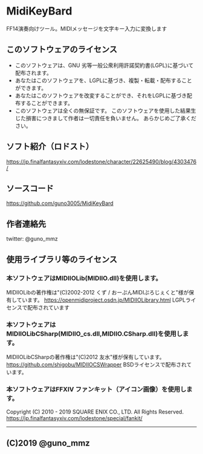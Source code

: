 # MidiKeyBard
FF14演奏向けツール。MIDIメッセージを文字キー入力に変換します


## このソフトウェアのライセンス
* このソフトウェアは、GNU 劣等一般公衆利用許諾契約書(LGPL)に基づいて配布されます。
* あなたはこのソフトウェアを、LGPLに基づき、複製・転載・配布することができます。
* あなたはこのソフトウェアを改変することができ、それをLGPLに基づき配布することができます。
* このソフトウェアは全くの無保証です。
  このソフトウェアを使用した結果生じた損害につきまして作者は一切責任を負いません。
  あらかじめご了承ください。

## ソフト紹介（ロドスト）
https://jp.finalfantasyxiv.com/lodestone/character/22625490/blog/4303476/

## ソースコード
https://github.com/guno3005/MidiKeyBard


## 作者連絡先
twitter: @guno_mmz


## 使用ライブラリ等のライセンス
### 本ソフトウェアはMIDIIOLib(MIDIIO.dll)を使用します。
MIDIIOLibの著作権は"(C)2002-2012 くず / おーぷんMIDIぷろじぇくと"様が保有しています。
 https://openmidiproject.osdn.jp/MIDIIOLibrary.html
LGPLライセンスで配布されています

### 本ソフトウェアはMIDIIOLibCSharp(MIDIIO_cs.dll,MIDIIO.CSharp.dll)を使用します。
MIDIIOLibCSharpの著作権は"(C)2012  友水"様が保有しています。
 https://github.com/shigobu/MIDIIOCSWrapper
BSDライセンスで配布されています。

### 本ソフトウェアはFFXIV ファンキット（アイコン画像）を使用します。
Copyright (C) 2010 - 2019 SQUARE ENIX CO., LTD. All Rights Reserved.
 https://jp.finalfantasyxiv.com/lodestone/special/fankit/

--------------------------
 (C)2019 @guno_mmz
--------------------------
